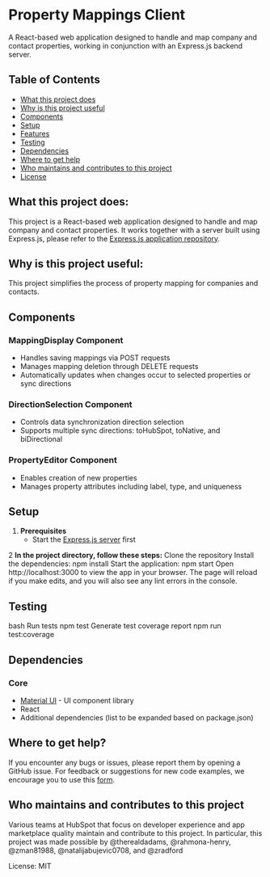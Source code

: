 # Property Mappings Client

A React-based web application designed to handle and map company and contact properties, working in conjunction with an Express.js backend server.

## Table of Contents
- [What this project does](#what-this-project-does)
- [Why is this project useful](#why-is-this-project-useful)
- [Components](#components)
- [Setup](#setup)
- [Features](#features)
- [Testing](#testing)
- [Dependencies](#dependencies)
- [Where to get help](#where-to-get-help)
- [Who maintains and contributes to this project](#who-maintains-and-contributes-to-this-project)
- [License](#license)

## What this project does:
This project is a React-based web application designed to handle and map company and contact properties. It works together with a server built using Express.js, please refer to the [Express.js application repository](https://github.com/hubspotdev/property-mapping-server).

## Why is this project useful:
This project simplifies the process of property mapping for companies and contacts.

## Components

### MappingDisplay Component
- Handles saving mappings via POST requests
- Manages mapping deletion through DELETE requests
- Automatically updates when changes occur to selected properties or sync directions

### DirectionSelection Component
- Controls data synchronization direction selection
- Supports multiple sync directions: toHubSpot, toNative, and biDirectional

### PropertyEditor Component
- Enables creation of new properties
- Manages property attributes including label, type, and uniqueness

## Setup

1. **Prerequisites**
   - Start the [Express.js server](https://github.com/hubspotdev/property-mapping-server) first

2 **In the project directory, follow these steps:**
Clone the repository
Install the dependencies: npm install
Start the application: npm start
Open http://localhost:3000 to view the app in your browser. The page will reload if you make edits, and you will also see any lint errors in the console.

## Testing
bash
Run tests
npm test
Generate test coverage report
npm run test:coverage


## Dependencies

### Core
- [Material UI](https://mui.com/) - UI component library
- React
- Additional dependencies (list to be expanded based on package.json)

## Where to get help?

If you encounter any bugs or issues, please report them by opening a GitHub issue. For feedback or suggestions for new code examples, we encourage you to use this [form](https://survey.hsforms.com/1RT0f09LSTHuflzNtMbr2jA96it).

## Who maintains and contributes to this project

Various teams at HubSpot that focus on developer experience and app marketplace quality maintain and contribute to this project. In particular, this project was made possible by @therealdadams, @rahmona-henry, @zman81988, @natalijabujevic0708, and @zradford

License: MIT
